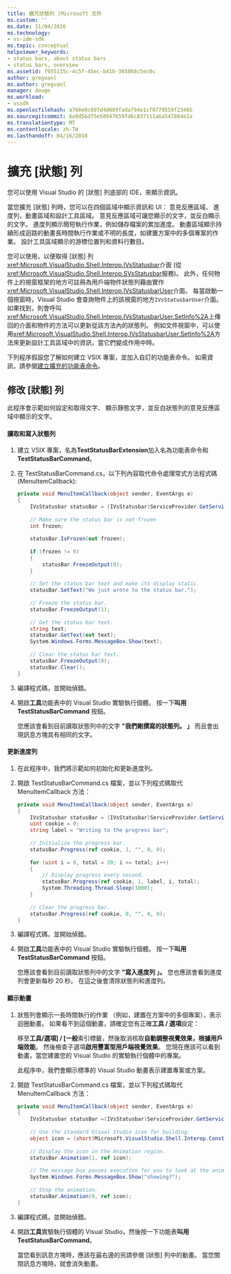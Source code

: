 ```yaml
---
title: 擴充狀態列 |Microsoft 文件
ms.custom: ''
ms.date: 11/04/2016
ms.technology:
- vs-ide-sdk
ms.topic: conceptual
helpviewer_keywords:
- status bars, about status bars
- status bars, overview
ms.assetid: f955115c-4c5f-45ec-b41b-365868c5ec0c
author: gregvanl
ms.author: gregvanl
manager: douge
ms.workload:
- vssdk
ms.openlocfilehash: a766e0c607d4d669fada794e1cf0779559f2346b
ms.sourcegitcommit: 6a9d5bd75e50947659fd6c837111a6a547884e2a
ms.translationtype: MT
ms.contentlocale: zh-TW
ms.lasthandoff: 04/16/2018
---
```

# <a name="extending-the-status-bar"></a>擴充 [狀態] 列
您可以使用 Visual Studio 的 [狀態] 列底部的 IDE，來顯示資訊。  
  
 當您擴充 [狀態] 列時，您可以在四個區域中顯示資訊和 UI： 意見反應區域、 進度列，動畫區域和設計工具區域。 意見反應區域可讓您顯示的文字，並反白顯示的文字。 進度列顯示簡短執行作業，例如儲存檔案的累加進度。 動畫區域顯示持續形成迴路的動畫長時間執行作業或不明的長度，如建置方案中的多個專案的作業。 設計工具區域顯示的游標位置列和資料行數目。  
  
 您可以使用，以便取得 [狀態] 列<xref:Microsoft.VisualStudio.Shell.Interop.IVsStatusbar>介面 (從<xref:Microsoft.VisualStudio.Shell.Interop.SVsStatusbar>服務)。 此外，任何物件上的視窗框架的地方可註冊為用戶端物件狀態列藉由實作<xref:Microsoft.VisualStudio.Shell.Interop.IVsStatusbarUser>介面。 每當啟動一個視窗時，Visual Studio 會查詢物件上的該視窗的地方`IVsStatusbarUser`介面。 如果找到，則會呼叫<xref:Microsoft.VisualStudio.Shell.Interop.IVsStatusbarUser.SetInfo%2A>上傳回的介面和物件的方法可以更新從該方法內的狀態列。 例如文件視窗中，可以使用<xref:Microsoft.VisualStudio.Shell.Interop.IVsStatusbarUser.SetInfo%2A>方法來更新設計工具區域中的資訊，當它們變成作用中時。  
  
 下列程序假設您了解如何建立 VSIX 專案，並加入自訂的功能表命令。 如需資訊，請參閱[建立擴充的功能表命令](../extensibility/creating-an-extension-with-a-menu-command.md)。  
  
## <a name="modifying-the-status-bar"></a>修改 [狀態] 列  
 此程序會示範如何設定和取得文字、 顯示靜態文字，並反白狀態列的意見反應區域中顯示的文字。  
  
#### <a name="reading-and-writing-to-the-status-bar"></a>讀取和寫入狀態列  
  
1.  建立 VSIX 專案，名為**TestStatusBarExtension**加入名為功能表命令和**TestStatusBarCommand**。  
  
2.  在 TestStatusBarCommand.cs，以下列內容取代命令處理常式方法程式碼 (MenuItemCallback):  
  
    ```csharp  
    private void MenuItemCallback(object sender, EventArgs e)  
    {  
        IVsStatusbar statusBar = (IVsStatusbar)ServiceProvider.GetService(typeof(SVsStatusbar));  
  
        // Make sure the status bar is not frozen  
        int frozen;  
  
        statusBar.IsFrozen(out frozen);  
  
        if (frozen != 0)   
        {  
            statusBar.FreezeOutput(0);  
        }  
  
        // Set the status bar text and make its display static.  
        statusBar.SetText("We just wrote to the status bar.");  
  
        // Freeze the status bar.  
        statusBar.FreezeOutput(1);  
  
        // Get the status bar text.   
        string text;  
        statusBar.GetText(out text);  
        System.Windows.Forms.MessageBox.Show(text);  
  
        // Clear the status bar text.  
        statusBar.FreezeOutput(0);  
        statusBar.Clear();  
    }  
    ```  
  
3.  編譯程式碼，並開始偵錯。  
  
4.  開啟**工具**功能表中的 Visual Studio 實驗執行個體。 按一下**叫用 TestStatusBarCommand**  按鈕。  
  
     您應該會看到目前讀取狀態列中的文字 **"我們剛撰寫的狀態列。 」** 而且會出現訊息方塊具有相同的文字。  
  
#### <a name="updating-the-progress-bar"></a>更新進度列  
  
1.  在此程序中，我們將示範如何初始化和更新進度列。  
  
2.  開啟 TestStatusBarCommand.cs 檔案，並以下列程式碼取代 MenuItemCallback 方法：  
  
    ```csharp  
    private void MenuItemCallback(object sender, EventArgs e)  
    {  
        IVsStatusbar statusBar = (IVsStatusbar)ServiceProvider.GetService(typeof(SVsStatusbar));  
        uint cookie = 0;  
        string label = "Writing to the progress bar";  
  
        // Initialize the progress bar.  
        statusBar.Progress(ref cookie, 1, "", 0, 0);  
  
        for (uint i = 0, total = 20; i <= total; i++)  
        {  
            // Display progress every second.  
            statusBar.Progress(ref cookie, 1, label, i, total);  
            System.Threading.Thread.Sleep(1000);  
        }  
  
        // Clear the progress bar.  
        statusBar.Progress(ref cookie, 0, "", 0, 0);  
    }  
    ```  
  
3.  編譯程式碼，並開始偵錯。  
  
4.  開啟**工具**功能表中的 Visual Studio 實驗執行個體。 按一下**叫用 TestStatusBarCommand**  按鈕。  
  
     您應該會看到目前讀取狀態列中的文字 **"寫入進度列 」。** 您也應該會看到進度列會更新每秒 20 秒。 在這之後會清除狀態列和進度列。  
  
#### <a name="displaying-an-animation"></a>顯示動畫  
  
1.  狀態列會顯示一長時間執行的作業 （例如，建置在方案中的多個專案），表示迴圈動畫。 如果看不到這個動畫，請確定您有正確**工具 / 選項**設定：  
  
     移至**工具/選項] / [一般**索引標籤，然後取消核取**自動調整視覺效果，根據用戶端效能**。 然後檢查子選項**啟用豐富型用戶端視覺效果**。 您現在應該可以看到動畫，當您建置您的 Visual Studio 的實驗執行個體中的專案。  
  
     此程序中，我們會顯示標準的 Visual Studio 動畫表示建置專案或方案。  
  
2.  開啟 TestStatusBarCommand.cs 檔案，並以下列程式碼取代 MenuItemCallback 方法：  
  
    ```csharp  
    private void MenuItemCallback(object sender, EventArgs e)  
    {  
        IVsStatusbar statusBar =(IVsStatusbar)ServiceProvider.GetService(typeof(SVsStatusbar));  
  
        // Use the standard Visual Studio icon for building.  
        object icon = (short)Microsoft.VisualStudio.Shell.Interop.Constants.SBAI_Build;  
  
        // Display the icon in the Animation region.  
        statusBar.Animation(1, ref icon);  
  
        // The message box pauses execution for you to look at the animation.  
        System.Windows.Forms.MessageBox.Show("showing?");  
  
        // Stop the animation.   
        statusBar.Animation(0, ref icon);  
    }  
    ```  
  
3.  編譯程式碼，並開始偵錯。  
  
4.  開啟**工具**實驗執行個體的 Visual Studio，然後按一下功能表**叫用 TestStatusBarCommand**。  
  
     當您看到訊息方塊時，應該在最右邊的另請參閱 [狀態] 列中的動畫。 當您關閉訊息方塊時，就會消失動畫。